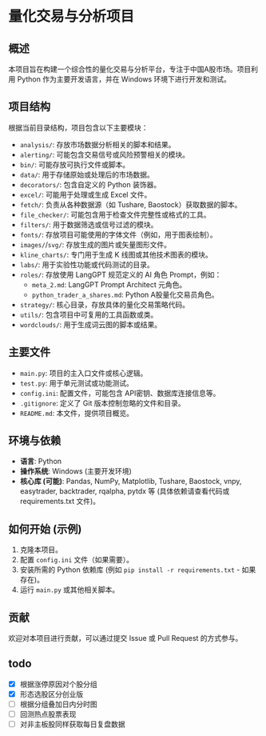 # 量化交易与分析项目

## 概述

本项目旨在构建一个综合性的量化交易与分析平台，专注于中国A股市场。项目利用 Python 作为主要开发语言，并在 Windows 环境下进行开发和测试。

## 项目结构

根据当前目录结构，项目包含以下主要模块：

-   `analysis/`: 存放市场数据分析相关的脚本和结果。
-   `alerting/`: 可能包含交易信号或风险预警相关的模块。
-   `bin/`: 可能存放可执行文件或脚本。
-   `data/`: 用于存储原始或处理后的市场数据。
-   `decorators/`: 包含自定义的 Python 装饰器。
-   `excel/`: 可能用于处理或生成 Excel 文件。
-   `fetch/`: 负责从各种数据源（如 Tushare, Baostock）获取数据的脚本。
-   `file_checker/`: 可能包含用于检查文件完整性或格式的工具。
-   `filters/`: 用于数据筛选或信号过滤的模块。
-   `fonts/`: 存放项目可能使用的字体文件（例如，用于图表绘制）。
-   `images/`/`svg/`: 存放生成的图片或矢量图形文件。
-   `kline_charts/`: 专门用于生成 K 线图或其他技术图表的模块。
-   `labs/`: 用于实验性功能或代码测试的目录。
-   `roles/`: 存放使用 LangGPT 规范定义的 AI 角色 Prompt，例如：
    -   `meta_2.md`: LangGPT Prompt Architect 元角色。
    -   `python_trader_a_shares.md`: Python A股量化交易员角色。
-   `strategy/`: 核心目录，存放具体的量化交易策略代码。
-   `utils/`: 包含项目中可复用的工具函数或类。
-   `wordclouds/`: 用于生成词云图的脚本或结果。

## 主要文件

-   `main.py`: 项目的主入口文件或核心逻辑。
-   `test.py`: 用于单元测试或功能测试。
-   `config.ini`: 配置文件，可能包含 API密钥、数据库连接信息等。
-   `.gitignore`: 定义了 Git 版本控制忽略的文件和目录。
-   `README.md`: 本文件，提供项目概览。

## 环境与依赖

-   **语言**: Python
-   **操作系统**: Windows (主要开发环境)
-   **核心库 (可能)**: Pandas, NumPy, Matplotlib, Tushare, Baostock, vnpy, easytrader, backtrader, rqalpha, pytdx 等 (具体依赖请查看代码或 requirements.txt 文件)。

## 如何开始 (示例)

1.  克隆本项目。
2.  配置 `config.ini` 文件（如果需要）。
3.  安装所需的 Python 依赖库 (例如 `pip install -r requirements.txt` - 如果存在)。
4.  运行 `main.py` 或其他相关脚本。

## 贡献

欢迎对本项目进行贡献，可以通过提交 Issue 或 Pull Request 的方式参与。

## todo
- [x] 根据涨停原因对个股分组
- [x] 形态选股区分创业版
- [ ] 根据分组叠加日内分时图
- [ ] 回测热点股票表现
- [ ] 对非主板股同样获取每日复盘数据
